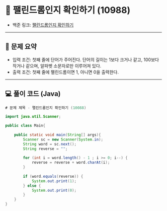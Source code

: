 # 🧩 팰린드롬인지 확인하기 (10988)  
- 백준 링크: [팰린드롬인지 확인하기](https://www.acmicpc.net/problem/10988)

---

## 📌 문제 요약
- 입력 조건: 첫째 줄에 단어가 주어진다. 단어의 길이는 1보다 크거나 같고, 100보다 작거나 같으며, 알파벳 소문자로만 이루어져 있다.
- 출력 조건: 첫째 줄에 팰린드롬이면 1, 아니면 0을 출력한다.

---

## 💻 풀이 코드 (Java)

```java
# 문제 제목 - 팰린드롬인지 확인하기 (10088)  

import java.util.Scanner;

public class Main{
    
    public static void main(String[] args){
        Scanner sc = new Scanner(System.in);
        String word = sc.next();
        String reverse = "";
        
        for (int i = word.length() - 1 ; i >= 0; i--) {
            reverse = reverse + word.charAt(i);
        }
        
        if (word.equals(reverse)) {
            System.out.print(1);
        } else {
            System.out.print(0);
        }
    }
}

```
